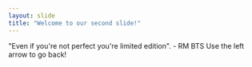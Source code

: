```yaml
---
layout: slide
title: "Welcome to our second slide!"
---
```

"Even if you're not perfect you're limited edition".  - RM BTS
Use the left arrow to go back!
